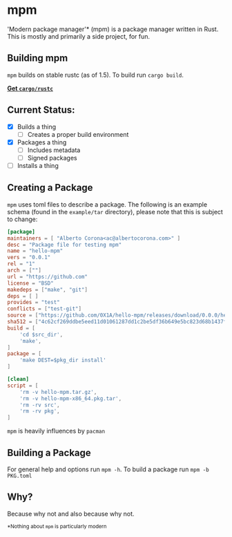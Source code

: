 # mpm

'Modern package manager'* (mpm) is a package manager written in Rust. This is
mostly and primarily a side project, for fun.

## Building mpm
`mpm` builds on stable rustc (as of 1.5). To build run `cargo build`.

[**Get `cargo/rustc`**](https://www.rust-lang.org/downloads.html)

## Current Status:
- [x] Builds a thing
	- [ ] Creates a proper build environment
- [x] Packages a thing
	- [ ] Includes metadata
	- [ ] Signed packages
- [ ] Installs a thing

## Creating a Package
`mpm` uses toml files to describe a package. The following is an example
schema (found in the `example/tar` directory), please note that this is subject to
change:
```toml
[package]
maintainers = [ "Alberto Corona<ac@albertocorona.com>" ]
desc = "Package file for testing mpm"
name = "hello-mpm"
vers = "0.0.1"
rel = "1"
arch = [""]
url = "https://github.com"
license = "BSD"
makedeps = ["make", "git"]
deps = [ ]
provides = "test"
conflicts = ["test-git"]
source = ["https://github.com/0X1A/hello-mpm/releases/download/0.0.0/hello-mpm.tar.gz"]
sha512 = ["4c62cf269ddbe5eed11d01061287dd1c2be5df36b649e5bc823d68b1437f7680d6776f9c6dc183bd7ea704fab3ce9518631f0b0e1ff397b25c77bf3f5b95e8f0"]
build = [
	'cd $src_dir',
	'make',
]
package = [
	'make DEST=$pkg_dir install'
]

[clean]
script = [
	'rm -v hello-mpm.tar.gz',
	'rm -v hello-mpm-x86_64.pkg.tar',
	'rm -rv src',
	'rm -rv pkg',
]
```

`mpm` is heavily influences by `pacman`

## Building a Package
For general help and options run `mpm -h`. To build a package run `mpm -b
PKG.toml`

## Why?
Because why not and also because why not.

<sub>*Nothing about `mpm` is particularly modern</sub>

